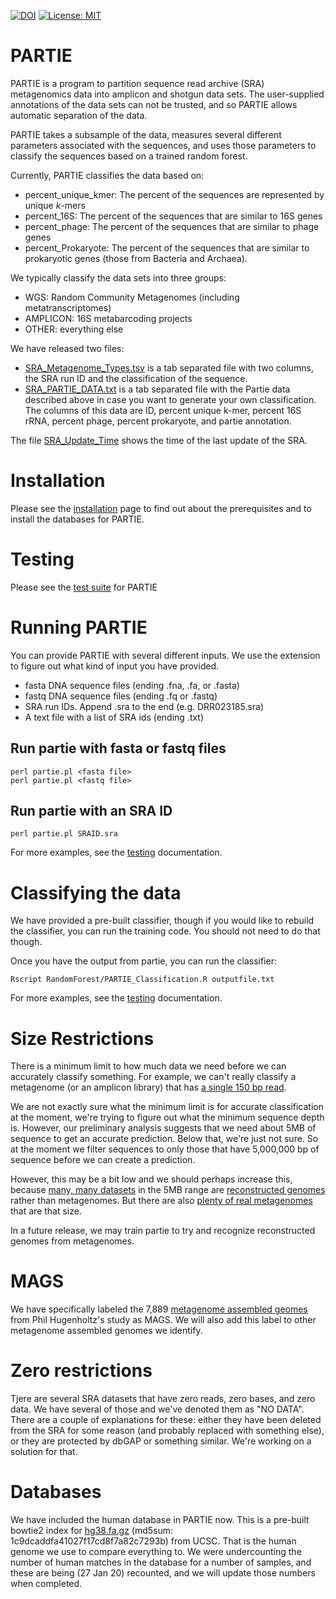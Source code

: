 [![DOI](https://www.zenodo.org/badge/68630739.svg)](https://www.zenodo.org/badge/latestdoi/68630739)
[![License: MIT](https://img.shields.io/badge/License-MIT-yellow.svg)](https://opensource.org/licenses/MIT)


# PARTIE
PARTIE is a program to partition sequence read archive (SRA) metagenomics data into amplicon and shotgun data sets. The user-supplied annotations of the data sets can not be trusted, and so PARTIE allows automatic separation of the data.

PARTIE takes a subsample of the data, measures several different parameters associated with the sequences, and uses those parameters to classify the sequences based on a trained random forest.

Currently, PARTIE classifies the data based on: 
 * percent_unique_kmer: The percent of the sequences are represented by unique _k_-mers
 * percent_16S: The percent of the sequences that are similar to 16S genes
 * percent_phage: The percent of the sequences that are similar to phage genes
 * percent_Prokaryote: The percent of the sequences that are similar to prokaryotic genes (those from Bacteria and Archaea).

We typically classify the data sets into three groups:
 * WGS: Random Community Metagenomes (including metatranscriptomes)
 * AMPLICON: 16S metabarcoding projects
 * OTHER: everything else

We have released two files:
 * [SRA_Metagenome_Types.tsv](SRA_Metagenome_Types.tsv) is a tab separated file with two columns, the SRA run ID and the classification of the sequence.
 * [SRA_PARTIE_DATA.txt](SRA_PARTIE_DATA.txt) is a tab separated file with the Partie data described above in case you want to generate your own classification. The columns of this data are ID, percent unique k-mer, percent 16S rRNA, percent phage, percent prokaryote, and partie annotation. 


The file [SRA_Update_Time](SRA_Update_Time) shows the time of the last update of the SRA.

# Installation

Please see the [installation](INSTALLATION.md) page to find out about the prerequisites and to install the databases for PARTIE.

# Testing

Please see the [test suite](TEST.md) for PARTIE

# Running PARTIE

You can provide PARTIE with several different inputs. We use the extension to figure out what kind of input you have provided.

- fasta DNA sequence files (ending .fna, .fa, or .fasta)
- fastq DNA sequence files (ending .fq or .fastq)
- SRA run IDs. Append .sra to the end (e.g. DRR023185.sra)
- A text file with a list of SRA ids (ending .txt)


## Run partie with fasta or fastq files

```
perl partie.pl <fasta file>
perl partie.pl <fastq file>
```

## Run partie with an SRA ID


```
perl partie.pl SRAID.sra
```

For more examples, see the [testing](TEST.md) documentation.


# Classifying the data

We have provided a pre-built classifier, though if you would like to rebuild the classifier, you can run the training code. You should not need to do that though.

Once you have the output from partie, you can run the classifier:

```
Rscript RandomForest/PARTIE_Classification.R outputfile.txt
```

For more examples, see the [testing](TEST.md#classification) documentation.

# Size Restrictions

There is a minimum limit to how much data we need before we can accurately classify something. For example, we can't really classify a metagenome (or an amplicon library) that has [a single 150 bp read](https://www.ncbi.nlm.nih.gov/sra/?term=ERR1040181).

We are not exactly sure what the minimum limit is for accurate classification at the moment, we're trying to figure out what the minimum sequence depth is. However, our preliminary analysis suggests that we need about 5MB of sequence to get an accurate prediction. Below that, we're just not sure. So at the moment we filter sequences to only those that have 5,000,000 bp of sequence before we can create a prediction.

However, this may be a bit low and we should perhaps increase this, because [many, many datasets](https://www.ncbi.nlm.nih.gov/bioproject/PRJNA348753) in the 5MB range are [reconstructed genomes](https://www.ncbi.nlm.nih.gov/sra/?term=SRR5326851) rather than metagenomes. But there are also [plenty of real metagenomes](https://www.ncbi.nlm.nih.gov/sra/?term=SRR2090082) that are that size. 

In a future release, we may train partie to try and recognize reconstructed genomes from metagenomes.

# MAGS

We have specifically labeled the 7,889 [metagenome assembled geomes](https://www.ncbi.nlm.nih.gov/bioproject/PRJNA348753) from Phil Hugenholtz's study as MAGS. We will also add this label to other metagenome assembled genomes we identify.

# Zero restrictions

Tjere are several SRA datasets that have zero reads, zero bases, and zero data. We have several of those and we've denoted them as "NO DATA". There are a couple of explanations for these: either they have been deleted from the SRA for some reason (and probably replaced with something else), or they are protected by dbGAP or something similar. We're working on a solution for that.


# Databases

We have included the human database in PARTIE now. This is a pre-built bowtie2 index for [hg38.fa.gz](https://hgdownload.cse.ucsc.edu/goldenpath/hg38/bigZips/hg38.fa.gz) (md5sum: 1c9dcaddfa41027f17cd8f7a82c7293b) from UCSC. That is the human genome we use to compare everything to. We were undercounting the number of human matches in the database for a number of samples, and these are being (27 Jan 20) recounted, and we will update those numbers when completed.

